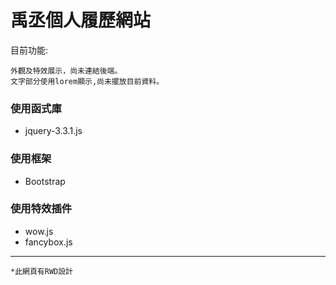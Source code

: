 # 禹丞個人履歷網站
目前功能:

    外觀及特效展示，尚未連結後端。
    文字部分使用lorem顯示,尚未擺放目前資料。

### 使用函式庫
* jquery-3.3.1.js
### 使用框架
* Bootstrap
### 使用特效插件
* wow.js
* fancybox.js
- - -
`*此網頁有RWD設計`
